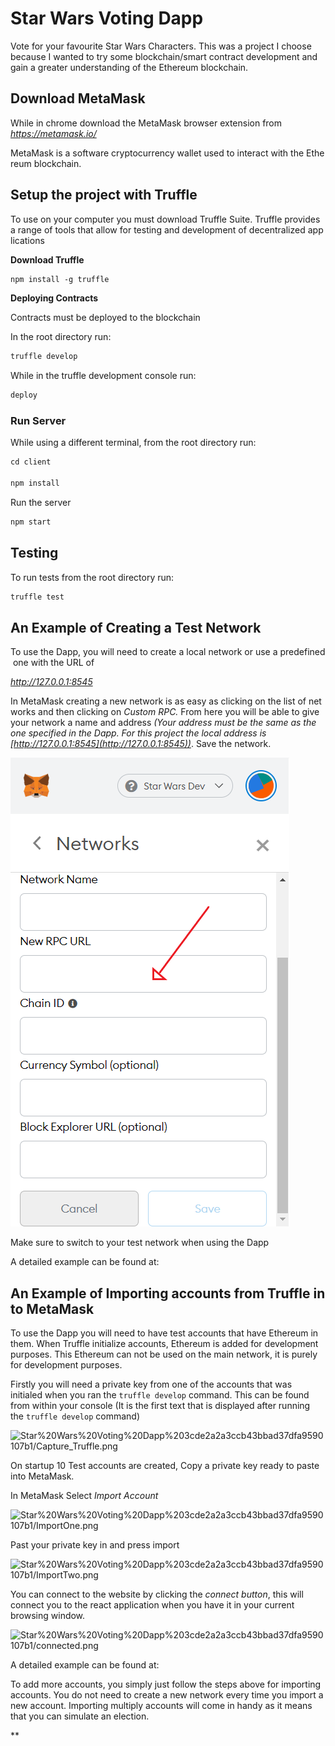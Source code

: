 # Star Wars Voting Dapp

Vote for your favourite Star Wars Characters. This was a project I choose because I wanted to try some blockchain/smart contract development and gain a greater understanding of the Ethereum blockchain.

## **Download MetaMask**

While in chrome download the MetaMask browser extension from *https://metamask.io/*

MetaMask is a software cryptocurrency wallet used to interact with the Ethereum blockchain.

## **Setup the project with Truffle**

To use on your computer you must download Truffle Suite. Truffle provides a range of tools that allow for testing and development of decentralized applications

**Download Truffle**

```bash
npm install -g truffle
```

**Deploying Contracts**

Contracts must be deployed to the blockchain

In the root directory run:

```bash
truffle develop
```

While in the truffle development console run: 

```bash
deploy
```

### **Run Server**

While using a different terminal, from the root directory run:

```bash
cd client

npm install
```

Run the server

```bash
npm start
```

## Testing

To run tests from the root directory run:

```bash
truffle test
```

## **An Example of Creating a Test Network**

To use the Dapp, you will need to create a local network or use a predefined one with the URL of 

*http://127.0.0.1:8545*

In MetaMask creating a new network is as easy as clicking on the list of networks and then clicking on *Custom RPC.* From here you will be able to give your network a name and address *(Your address must be the same as the one specified in the Dapp. For this project the local address is [http://127.0.0.1:8545](http://127.0.0.1:8545))*. Save the network.

![Star%20Wars%20Voting%20Dapp%203cde2a2a3ccb43bbad37dfa9590107b1/newNetworkOne.png](./client/src/Assets/newNetworkOne.png)

Make sure to switch to your test network when using the Dapp

A detailed example can be found at: 

[](https://metamask.zendesk.com/hc/en-us/articles/360043227612-How-to-add-a-custom-Network-RPC-and-or-Block-Explorer)

## **An Example of Importing accounts from Truffle into MetaMask**

To use the Dapp you will need to have test accounts that have Ethereum in them. When Truffle initialize accounts, Ethereum is added for development purposes. This Ethereum can not be used on the main network, it is purely for development purposes.  

Firstly you will need a private key from one of the accounts that was initialed when you ran the `truffle develop` command. This can be found from within your console (It is the first text that is displayed after running the `truffle develop` command)

 

![Star%20Wars%20Voting%20Dapp%203cde2a2a3ccb43bbad37dfa9590107b1/Capture_Truffle.png](Star%20Wars%20Voting%20Dapp%203cde2a2a3ccb43bbad37dfa9590107b1/Capture_Truffle.png)

On startup 10 Test accounts are created, Copy a private key ready to paste into MetaMask.

In MetaMask Select *Import Account*

![Star%20Wars%20Voting%20Dapp%203cde2a2a3ccb43bbad37dfa9590107b1/ImportOne.png](Star%20Wars%20Voting%20Dapp%203cde2a2a3ccb43bbad37dfa9590107b1/ImportOne.png)

Past your private key in and press import

![Star%20Wars%20Voting%20Dapp%203cde2a2a3ccb43bbad37dfa9590107b1/ImportTwo.png](Star%20Wars%20Voting%20Dapp%203cde2a2a3ccb43bbad37dfa9590107b1/ImportTwo.png)

You can connect to the website by clicking the *connect button*, this will connect you to the react application when you have it in your current browsing window.

![Star%20Wars%20Voting%20Dapp%203cde2a2a3ccb43bbad37dfa9590107b1/connected.png](Star%20Wars%20Voting%20Dapp%203cde2a2a3ccb43bbad37dfa9590107b1/connected.png)

A detailed example can be found at: 

[](https://metamask.zendesk.com/hc/en-us/articles/360015489331-How-to-import-an-Account)

To add more accounts, you simply just follow the steps above for importing accounts. You do not need to create a new network every time you import a new account. Importing multiply accounts will come in handy as it means that you can simulate an election.

  **